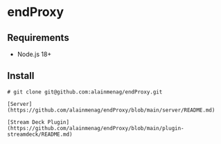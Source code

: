 # endProxy

## Requirements
- Node.js 18+

## Install

```
# git clone git@github.com:alainmenag/endProxy.git
```

```
[Server](https://github.com/alainmenag/endProxy/blob/main/server/README.md)
```

```
[Stream Deck Plugin](https://github.com/alainmenag/endProxy/blob/main/plugin-streamdeck/README.md)
```